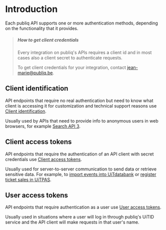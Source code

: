 # Introduction

Each publiq API supports one or more authentication methods, depending on the functionality that it provides.

> ##### How to get client credentials
> 
> Every integration on publiq's APIs requires a client id and in most cases also a client secret to authenticate requests.
> 
> To get client credentials for your integration, contact jean-marie@publiq.be.

## Client identification

API endpoints that require no real authentication but need to know what client is accessing it for customization and technical support reasons use [Client identification](Authentication-methods/Client-identification.md). 

Usually used by APIs that need to provide info to anonymous users in web browsers, for example [Search API 3](https://publiq.stoplight.io/docs/uitdatabank/reference/Search-API.v3.json).

## Client access tokens

API endpoints that require the authentication of an API client with secret credentials use [Client access tokens](Authentication-methods/Client-access-token.md). 

Usually used for server-to-server communication to send data or retrieve sensitive data. For example, to [import events into UiTdatabank](https://publiq.stoplight.io/docs/uitdatabank/docs/Guides/Imports/Importing-events.md) or [register ticket sales in UiTPAS](https://publiq.stoplight.io/docs/uitpas/docs/Guides/Ticket-prices-and-sales.md).

## User access tokens

API endpoints that require authentication as a user use [User access tokens](Authentication-methods/User-access-token.md). 

Usually used in situations where a user will log in through publiq's UiTID service and the API client will make requests in that user's name.
